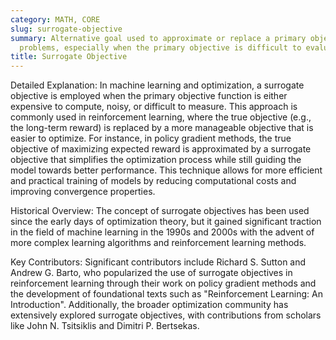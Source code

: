 ```yaml
---
category: MATH, CORE
slug: surrogate-objective
summary: Alternative goal used to approximate or replace a primary objective in optimization
  problems, especially when the primary objective is difficult to evaluate directly.
title: Surrogate Objective
---
```


Detailed Explanation: In machine learning and optimization, a surrogate objective is employed when the primary objective function is either expensive to compute, noisy, or difficult to measure. This approach is commonly used in reinforcement learning, where the true objective (e.g., the long-term reward) is replaced by a more manageable objective that is easier to optimize. For instance, in policy gradient methods, the true objective of maximizing expected reward is approximated by a surrogate objective that simplifies the optimization process while still guiding the model towards better performance. This technique allows for more efficient and practical training of models by reducing computational costs and improving convergence properties.

Historical Overview: The concept of surrogate objectives has been used since the early days of optimization theory, but it gained significant traction in the field of machine learning in the 1990s and 2000s with the advent of more complex learning algorithms and reinforcement learning methods.

Key Contributors: Significant contributors include Richard S. Sutton and Andrew G. Barto, who popularized the use of surrogate objectives in reinforcement learning through their work on policy gradient methods and the development of foundational texts such as "Reinforcement Learning: An Introduction". Additionally, the broader optimization community has extensively explored surrogate objectives, with contributions from scholars like John N. Tsitsiklis and Dimitri P. Bertsekas.